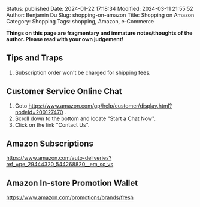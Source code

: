 Status: published
Date: 2024-01-22 17:18:34
Modified: 2024-03-11 21:55:52
Author: Benjamin Du
Slug: shopping-on-amazon
Title: Shopping on Amazon
Category: Shopping
Tags: shopping, Amazon, e-Commerce

**Things on this page are fragmentary and immature notes/thoughts of the author. Please read with your own judgement!**

## Tips and Traps

1. Subscription order won't be charged for shipping fees.

## Customer Service Online Chat 

1. Goto
    <https://www.amazon.com/gp/help/customer/display.html?nodeId=200127470>
    .
2. Scroll down to the bottom and locate "Start a Chat Now".
3. Click on the link "Contact Us".

## Amazon Subscriptions

https://www.amazon.com/auto-deliveries?ref_=pe_29444320_544268820__em_sc_vs

## Amazon In-store Promotion Wallet

https://www.amazon.com/promotions/brands/fresh
